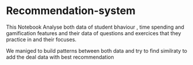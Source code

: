 # Recommendation-system
This Notebook Analyse both data of student bhaviour , time spending and gamification features and their data of questions and exercices that they practice in and their focuses.

We maniged to build patterns between both data and try to find similraty to add the deal data with best recommendation
